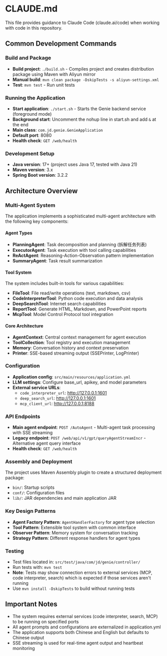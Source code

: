 # CLAUDE.md

This file provides guidance to Claude Code (claude.ai/code) when working with code in this repository.

## Common Development Commands

### Build and Package
- **Build project**: `./build.sh` - Compiles project and creates distribution package using Maven with Aliyun mirror
- **Manual build**: `mvn clean package -DskipTests -s aliyun-settings.xml`
- **Test**: `mvn test` - Run unit tests

### Running the Application
- **Start application**: `./start.sh` - Starts the Genie backend service (foreground mode)
- **Background start**: Uncomment the nohup line in start.sh and add `&` at the end
- **Main class**: `com.jd.genie.GenieApplication`
- **Default port**: 8080
- **Health check**: `GET /web/health`

### Development Setup
- **Java version**: 17+ (project uses Java 17, tested with Java 21)
- **Maven version**: 3.x
- **Spring Boot version**: 3.2.2

## Architecture Overview

### Multi-Agent System
The application implements a sophisticated multi-agent architecture with the following key components:

#### Agent Types
- **PlanningAgent**: Task decomposition and planning (拆解任务列表)
- **ExecutorAgent**: Task execution with tool calling capabilities
- **ReActAgent**: Reasoning-Action-Observation pattern implementation
- **SummaryAgent**: Task result summarization

#### Tool System
The system includes built-in tools for various capabilities:
- **FileTool**: File read/write operations (text, markdown, csv)
- **CodeInterpreterTool**: Python code execution and data analysis
- **DeepSearchTool**: Internet search capabilities
- **ReportTool**: Generate HTML, Markdown, and PowerPoint reports
- **McpTool**: Model Control Protocol tool integration

#### Core Architecture
- **AgentContext**: Central context management for agent execution
- **ToolCollection**: Tool registry and execution management
- **Memory**: Conversation history and context preservation
- **Printer**: SSE-based streaming output (SSEPrinter, LogPrinter)

### Configuration
- **Application config**: `src/main/resources/application.yml`
- **LLM settings**: Configure base_url, apikey, and model parameters
- **External service URLs**:
  - `code_interpreter_url`: http://127.0.0.1:1601
  - `deep_search_url`: http://127.0.0.1:1601  
  - `mcp_client_url`: http://127.0.0.1:8188

### API Endpoints
- **Main agent endpoint**: `POST /AutoAgent` - Multi-agent task processing with SSE streaming
- **Legacy endpoint**: `POST /web/api/v1/gpt/queryAgentStreamIncr` - Alternative agent query interface
- **Health check**: `GET /web/health`

### Assembly and Deployment
The project uses Maven Assembly plugin to create a structured deployment package:
- `bin/`: Startup scripts
- `conf/`: Configuration files
- `lib/`: JAR dependencies and main application JAR

### Key Design Patterns
- **Agent Factory Pattern**: `AgentHandlerFactory` for agent type selection
- **Tool Pattern**: Extensible tool system with common interface
- **Observer Pattern**: Memory system for conversation tracking
- **Strategy Pattern**: Different response handlers for agent types

### Testing
- Test files located in: `src/test/java/com/jd/genie/controller/`
- Run tests with: `mvn test`
- **Note**: Tests may show connection errors to external services (MCP, code interpreter, search) which is expected if those services aren't running
- Use `mvn install -DskipTests` to build without running tests

## Important Notes
- The system requires external services (code interpreter, search, MCP) to be running on specified ports
- All agent prompts and configurations are externalized in application.yml
- The application supports both Chinese and English but defaults to Chinese output
- SSE streaming is used for real-time agent output and heartbeat monitoring